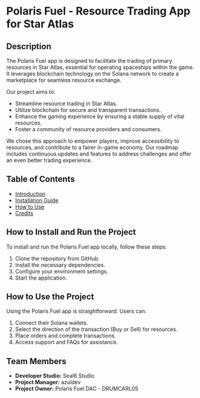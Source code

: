 # Polaris Fuel - Resource Trading App for Star Atlas

## Description

The Polaris Fuel app is designed to facilitate the trading of primary resources in Star Atlas, essential for operating spaceships within the game. It leverages blockchain technology on the Solana network to create a marketplace for seamless resource exchange.

Our project aims to:
- Streamline resource trading in Star Atlas.
- Utilize blockchain for secure and transparent transactions.
- Enhance the gaming experience by ensuring a stable supply of vital resources.
- Foster a community of resource providers and consumers.

We chose this approach to empower players, improve accessibility to resources, and contribute to a fairer in-game economy. Our roadmap includes continuous updates and features to address challenges and offer an even better trading experience.

## Table of Contents

- [Introduction](#introduction)
- [Installation Guide](#installation-guide)
- [How to Use](#how-to-use)
- [Credits](#credits)

## How to Install and Run the Project

To install and run the Polaris Fuel app locally, follow these steps:

1. Clone the repository from GitHub.
2. Install the necessary dependencies.
3. Configure your environment settings.
4. Start the application.

## How to Use the Project

Using the Polaris Fuel app is straightforward. Users can:

1. Connect their Solana wallets.
2. Select the direction of the transaction (Buy or Sell) for resources.
3. Place orders and complete transactions.
4. Access support and FAQs for assistance.

## Team Members

- **Developer Studio:** Seal6 Studio
- **Project Manager:** azuldev
- **Project Owner:** Polaris Fuel DAC - DRUMCARL05
